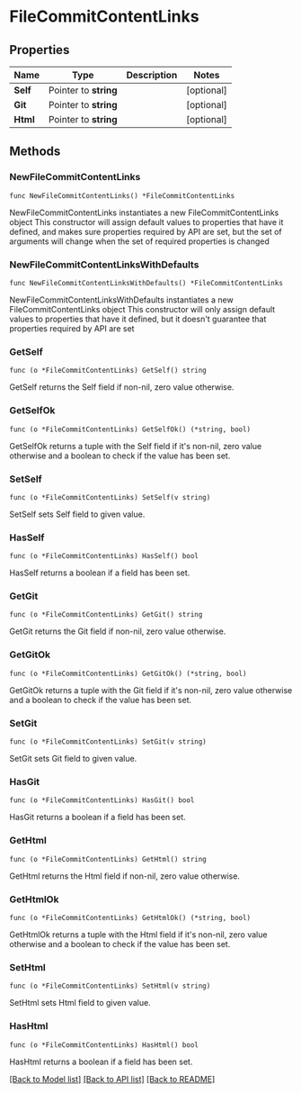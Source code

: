 # FileCommitContentLinks

## Properties

Name | Type | Description | Notes
------------ | ------------- | ------------- | -------------
**Self** | Pointer to **string** |  | [optional] 
**Git** | Pointer to **string** |  | [optional] 
**Html** | Pointer to **string** |  | [optional] 

## Methods

### NewFileCommitContentLinks

`func NewFileCommitContentLinks() *FileCommitContentLinks`

NewFileCommitContentLinks instantiates a new FileCommitContentLinks object
This constructor will assign default values to properties that have it defined,
and makes sure properties required by API are set, but the set of arguments
will change when the set of required properties is changed

### NewFileCommitContentLinksWithDefaults

`func NewFileCommitContentLinksWithDefaults() *FileCommitContentLinks`

NewFileCommitContentLinksWithDefaults instantiates a new FileCommitContentLinks object
This constructor will only assign default values to properties that have it defined,
but it doesn't guarantee that properties required by API are set

### GetSelf

`func (o *FileCommitContentLinks) GetSelf() string`

GetSelf returns the Self field if non-nil, zero value otherwise.

### GetSelfOk

`func (o *FileCommitContentLinks) GetSelfOk() (*string, bool)`

GetSelfOk returns a tuple with the Self field if it's non-nil, zero value otherwise
and a boolean to check if the value has been set.

### SetSelf

`func (o *FileCommitContentLinks) SetSelf(v string)`

SetSelf sets Self field to given value.

### HasSelf

`func (o *FileCommitContentLinks) HasSelf() bool`

HasSelf returns a boolean if a field has been set.

### GetGit

`func (o *FileCommitContentLinks) GetGit() string`

GetGit returns the Git field if non-nil, zero value otherwise.

### GetGitOk

`func (o *FileCommitContentLinks) GetGitOk() (*string, bool)`

GetGitOk returns a tuple with the Git field if it's non-nil, zero value otherwise
and a boolean to check if the value has been set.

### SetGit

`func (o *FileCommitContentLinks) SetGit(v string)`

SetGit sets Git field to given value.

### HasGit

`func (o *FileCommitContentLinks) HasGit() bool`

HasGit returns a boolean if a field has been set.

### GetHtml

`func (o *FileCommitContentLinks) GetHtml() string`

GetHtml returns the Html field if non-nil, zero value otherwise.

### GetHtmlOk

`func (o *FileCommitContentLinks) GetHtmlOk() (*string, bool)`

GetHtmlOk returns a tuple with the Html field if it's non-nil, zero value otherwise
and a boolean to check if the value has been set.

### SetHtml

`func (o *FileCommitContentLinks) SetHtml(v string)`

SetHtml sets Html field to given value.

### HasHtml

`func (o *FileCommitContentLinks) HasHtml() bool`

HasHtml returns a boolean if a field has been set.


[[Back to Model list]](../README.md#documentation-for-models) [[Back to API list]](../README.md#documentation-for-api-endpoints) [[Back to README]](../README.md)


